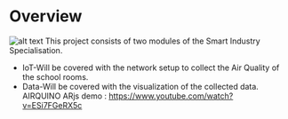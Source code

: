 # Overview
![alt text](https://github.com/403278/AIRQUINO/blob/main/Data%20-%20Implementation/BLE-Network-Topology-R10-Zone-v4-resized.png?raw=true)
This project consists of two modules of the Smart Industry Specialisation.
- IoT-Will be covered with the network setup to collect the Air Quality of the school rooms.
- Data-Will be covered with the visualization of the collected data.
AIRQUINO ARjs demo : https://www.youtube.com/watch?v=ESi7FGeRX5c 
